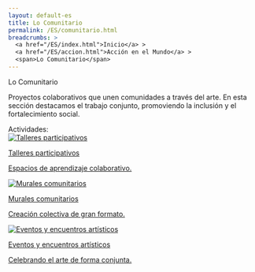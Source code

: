 ```yaml
---
layout: default-es
title: Lo Comunitario
permalink: /ES/comunitario.html
breadcrumbs: >
  <a href="/ES/index.html">Inicio</a> >
  <a href="/ES/accion.html">Acción en el Mundo</a> >
  <span>Lo Comunitario</span>
---
```


<div class="text-container">
  <!-- Título principal -->
  <div class="titulo">Lo Comunitario</div>

  <!-- Texto descriptivo -->
  <p class="parrafo">
    Proyectos colaborativos que unen comunidades a través del arte. En esta sección
    destacamos el trabajo conjunto, promoviendo la inclusión y el fortalecimiento social.
  </p>
</div>

<!-- Subtítulo para las categorías/actividades -->
<div class="subtitulo">Actividades:</div>

<!-- Contenedor de botones estilo 'fancy-button' -->
<div class="button-container">
  <!-- Botón 1: Talleres participativos -->
  <a href="/ES/talleres-participativos.html" class="fancy-button">
    <div class="button-content">
      <!-- Ajusta la imagen, ruta y alt según tu contenido -->
      <img src="/assets/images/talleres-participativos.gif" alt="Talleres participativos">
      <p class="title">Talleres participativos</p>
      <p class="subtitle">Espacios de aprendizaje colaborativo.</p>
    </div>
  </a>

  <!-- Botón 2: Murales comunitarios -->
  <a href="/ES/murales-comunitarios.html" class="fancy-button">
    <div class="button-content">
      <!-- Ajusta la imagen, ruta y alt según tu contenido -->
      <img src="/assets/images/murales-comunitarios.gif" alt="Murales comunitarios">
      <p class="title">Murales comunitarios</p>
      <p class="subtitle">Creación colectiva de gran formato.</p>
    </div>
  </a>

  <!-- Botón 3: Eventos y encuentros artísticos -->
  <a href="/ES/eventos-artisticos.html" class="fancy-button">
    <div class="button-content">
      <!-- Ajusta la imagen, ruta y alt según tu contenido -->
      <img src="/assets/images/eventos-artisticos.gif" alt="Eventos y encuentros artísticos">
      <p class="title">Eventos y encuentros artísticos</p>
      <p class="subtitle">Celebrando el arte de forma conjunta.</p>
    </div>
  </a>
</div>
